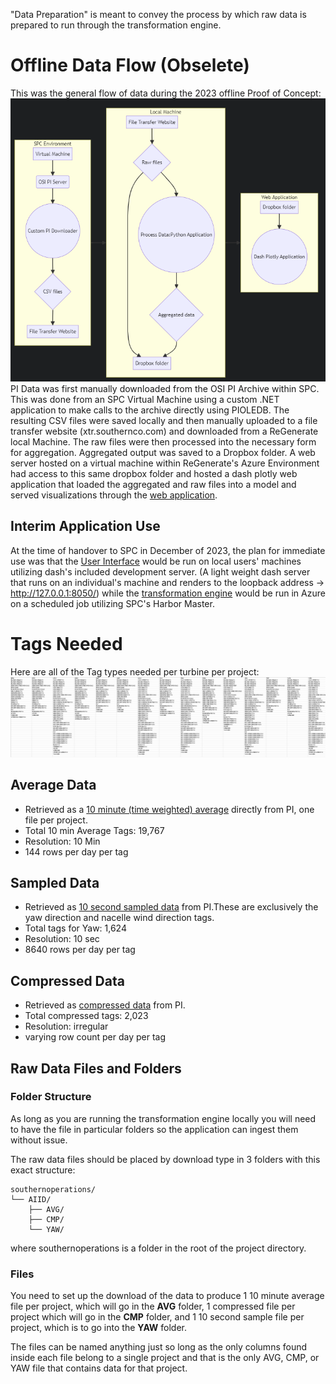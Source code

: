 "Data Preparation" is meant to convey the process by which raw data is prepared to run through the transformation engine. 

# Offline Data Flow (Obselete)

This was the general flow of data during the 2023 offline Proof of Concept:
![data flow](images/offline_data_flow.png)
PI Data was first manually downloaded from the OSI PI Archive within SPC. This was done from an SPC Virtual Machine using a custom .NET application to make calls to the archive directly using PIOLEDB. 
The resulting CSV files were saved locally and then manually uploaded to a file transfer website (xtr.southernco.com) and downloaded from a ReGenerate local Machine. The raw files were then processed into the necessary form for aggregation. Aggregated output was saved to a Dropbox folder. A web server hosted on a virtual machine within ReGenerate's Azure Environment had access to this same dropbox folder and hosted a dash plotly web application that loaded the aggregated and raw files into a model and served visualizations through the [web application](https://webportal.trendlineinsights.com/aiid). 

## Interim Application Use 
At the time of handover to SPC in December of 2023, the plan for immediate use was that the [User Interface](ui_model.md) would be run on local users' machines utilizing dash's included development server. (A light weight dash server that runs on an individual's machine and renders to the loopback address -> http://127.0.0.1:8050/) while the [transformation engine](transformation_model.md) would be run in Azure on a scheduled job utilizing SPC's Harbor Master. 

# Tags Needed 

Here are all of the Tag types needed per turbine per project:
!["tags by project"](images/tags_by_project.png)

## Average Data
- Retrieved as a [10 minute (time weighted) average](data_dictionary.md#time-weighted-average-pi) directly from PI, one file per project.
- Total 10 min Average Tags: 19,767
- Resolution: 10 Min
- 144 rows per day per tag  


## Sampled Data  
 -  Retrieved as [10 second sampled data](data_dictionary.md#sampled-data-pi) from PI.These are exclusively the yaw direction and nacelle wind direction tags.  
 - Total tags for Yaw: 1,624
 - Resolution: 10 sec 
 - 8640 rows per day per tag


## Compressed Data 
 - Retrieved as [compressed data](data_dictionary.md#compressed-data) from PI. 
 - Total compressed tags: 2,023
- Resolution: irregular
- varying row count per day per tag

 

## Raw Data Files and Folders
### Folder Structure
As long as you are running the transformation engine locally you will need to have the file in particular folders so the application can ingest them without issue. 

The raw data files should be placed by download type in 3 folders with this exact structure:

```
southernoperations/
└── AIID/
    ├── AVG/
    ├── CMP/
    └── YAW/
```
 where southernoperations is a folder in the root of the project directory. 

 ### Files
 You need to set up the download of the data to produce 1 10 minute average file per project, which will go in the **AVG** folder, 1 compressed file per project which will go in the **CMP** folder, and 1 10 second sample file per project, which is to go into the **YAW** folder.

 The files can be named anything just so long as the only columns found inside each file belong to a single project and that is the only AVG, CMP, or YAW file that contains data for that project. 



